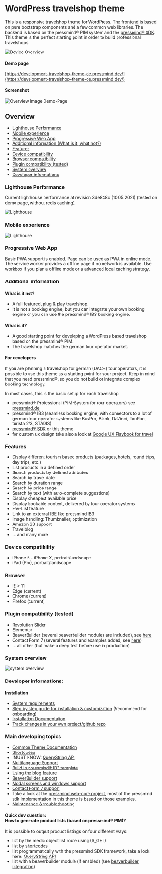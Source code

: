 # WordPress travelshop theme
This is a responsive travelshop theme for WordPress.
The frontend is based on pure bootstrap components and a few common web libraries.
The backend is based on the pressmind® PIM system and the [pressmind® SDK](https://github.com/pressmind/sdk).
This theme is the perfect starting point in order to build professional travelshops.

![Device Overview](./docs/assets/mockup.jpg)

#### Demo page
[https://development-travelshop-theme-de.pressmind.dev/](https://development-travelshop-theme-de.pressmind.dev/)

#### Screenshot
![Overview Image Demo-Page](./docs/assets/overview.jpg)

## Overview
* [Lighthouse Performance](#lighthouse-performance)
* [Mobile experience](#mobile-experience)
* [Progressive Web App](#progressive-web-app)
* [Additional information (What is it, what not?)](#additional-information)
* [Features](#features)
* [Device compatibility](#device-compatibility)
* [Browser compatibility](#browser)
* [Plugin compatibility (tested)](#plugin-compatibility-tested)
* [System overview](#system-overview)
* [Developer informations](#developer-informations)

### Lighthouse Performance
Current lighthouse performance at revision 3de848c (10.05.2021)
(tested on demo page, without redis caching). 

![Lighthouse](./docs/assets/lighthouse.jpg)

### Mobile experience

![Lighthouse](./docs/assets/mobile.jpg)

### Progressive Web App  
Basic PWA support is enabled. Page can be used as PWA in online mode. 
The service worker provides a offline page if no network is available. 
Use workbox if you plan a offline mode or a advanced local caching strategy.

### Additional information
#### What is it not?
* A full featured, plug & play travelshop.
* It is not a booking engine, but you can integrate your own booking engine or you can use the pressmind® IB3 booking engine.

#### What is it?
* A good starting point for developing a WordPress based travelshop based on the pressmind® PIM.
* The travelshop matches the german tour operator market.

#### For developers
If you are planning a travelshop for german (DACH) tour operators, it is possible to use this theme as a starting point for your project.
Keep in mind that you need pressmind®, so you do not build or integrate complex booking technology.

In most cases, this is the basic setup for each travelshop:
* pressmind® Professional (PIM-System for tour operators) see [pressmind.de](https://www.pressmind.de)
* pressmind® IB3 (seamless booking engine, with connectors to a lot of german tour operator systems like BusPro, Blank, DaVinci, TouPac, turista 2/3, STADIS)
* [pressmind® SDK](https://github.com/pressmind/sdk) or this theme
* for custom ux design take also a look at [Google UX Playbook for travel](https://services.google.com/fh/files/events/pdf_travel_ux_playbook.pdf)

### Features
* Display different tourism based products (packages, hotels, round trips, day trips, etc.)
* List products in a defined order
* Search products by defined attributes
* Search by travel date
* Search by duration range
* Search by price range
* Search by text (with auto-complete suggestions)
* Display cheapest available price
* Display bookable content, delivered by tour operator systems
* Fav-List feature
* Link to an external IBE like pressmind IB3
* Image handling: Thumbnailer, optimization
* Amazon S3 support
* Travelblog
* ... and many more

### Device compatibility
- iPhone 5 - iPhone X, portrait/landscape
- iPad (Pro), portrait/landscape

### Browser
* IE > 11
* Edge (current)
* Chrome (current)
* Firefox (current)

### Plugin compatibility (tested)
* Revolution Slider
* Elementor
* BeaverBuilder (several beaverbuilder modules are included), see [here](./docs/readme-beaverbuilder.md)
* Contact Form 7 (several features and examples added, see [here](./docs/readme-forms.md))
* ... all other (but make a deep test before use in production)

### System overview

![system overview](./docs/assets/pressmind_travelshop.png)


### Developer informations:

#### Installation
* [System requirements](./docs/readme-system-requirements.md)
* [Step by step guide for installation & customization](./docs/readme-step-by-step-guide.md) (!recommend for onboarding)
* [Installation Documentation](./docs/readme-installation.md)
* [Track changes in your own project/github repo](./docs/readme-track-changes-in-new-projects.md)
  
### Main developing topics
* [Common Theme Documentation](./docs/readme-theme.md)
* [Shortcodes](./docs/readme-shortcodes.md)
* !MUST KNOW:  [QueryString API](./docs/readme-querystring-api.md)
* [Multilanguage Support](./docs/readme-multilanguage.md)
* [Build in pressmind® IB3 template](./docs/readme-ibe-template.md)
* [Using the blog feature](./docs/readme-blog.md)
* [BeaverBuilder support](./docs/readme-beaverbuilder.md)
* [Modal screens and windows support](./docs/readme-modals.md)
* [Contact Form 7 support](./docs/readme-forms.md)
* Take a look at the [pressmind web-core project](https://github.com/pressmind/web-core-skeleton-basic/#quickstart),
  most of the pressmind sdk implementation in this theme is based on those examples.
* [Maintenance & troubleshooting](./docs/readme-maintenance.md)

#### Quick dev question:<br> How to generate product lists (based on pressmind® PIM)? 
It is possible to output product listings on four different ways:

* list by the media object list route using ($_GET)
* list by [shortcodes](./docs/readme-shortcodes.md)
* list programmatically with the pressmind SDK framework, take a look here: [QueryString API](./docs/readme-querystring-api.md)
* list with a beaverbuilder module (if enabled) (see [beaverbuilder integration](./docs/readme-beaverbuilder.md))

